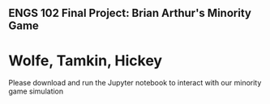 ## ENGS 102 Final Project: Brian Arthur's Minority Game
# Wolfe, Tamkin, Hickey
Please download and run the Jupyter notebook to interact with our minority game simulation
